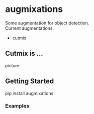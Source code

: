# augmixations
Some augmentation for object detection.  
Current augmentations:  
  - cutmix
## Cutmix is ...
picture

## Getting Started
pip install augmixations

### Examples